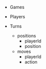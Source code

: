 - Games

- Players

- Turns
  - positions
    - playerId
    - position
  - moves
    - playerId
    - action